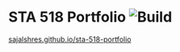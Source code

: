 # STA 518 Portfolio ![Build](https://github.com/sajalshres/sta-518-portfolio/actions/workflows/main.yml/badge.svg)

[sajalshres.github.io/sta-518-portfolio](https://sajalshres.github.io/sta-518-portfolio/)
